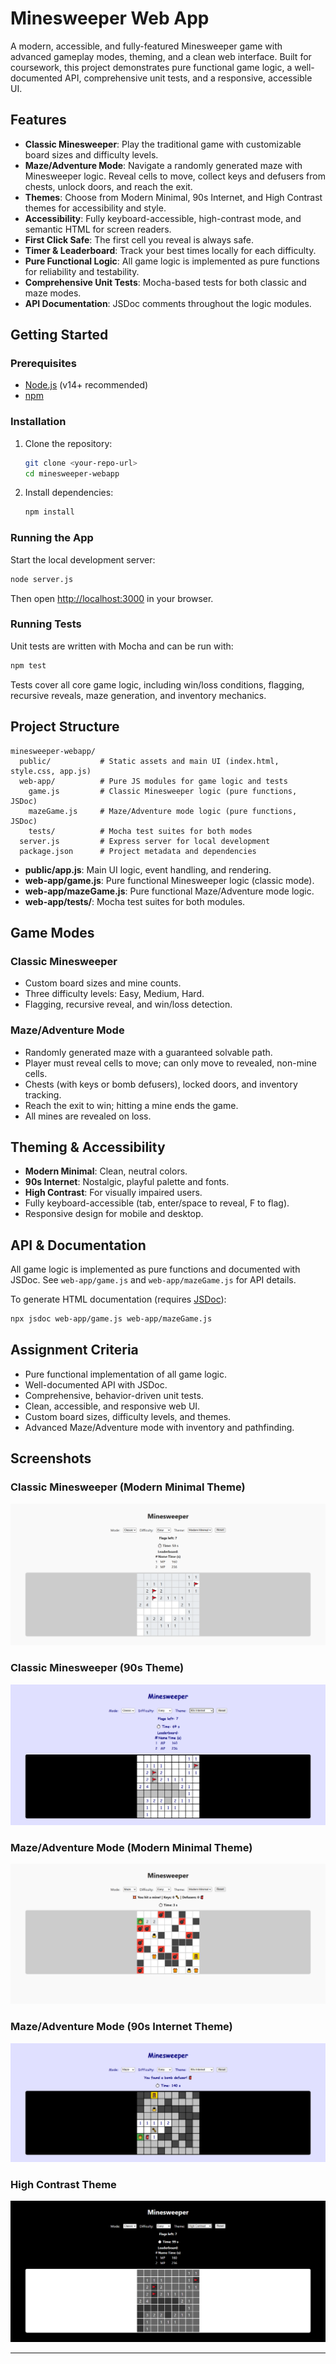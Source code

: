 # Minesweeper Web App

A modern, accessible, and fully-featured Minesweeper game with advanced gameplay modes, theming, and a clean web interface. Built for coursework, this project demonstrates pure functional game logic, a well-documented API, comprehensive unit tests, and a responsive, accessible UI.

## Features

- **Classic Minesweeper**: Play the traditional game with customizable board sizes and difficulty levels.
- **Maze/Adventure Mode**: Navigate a randomly generated maze with Minesweeper logic. Reveal cells to move, collect keys and defusers from chests, unlock doors, and reach the exit.
- **Themes**: Choose from Modern Minimal, 90s Internet, and High Contrast themes for accessibility and style.
- **Accessibility**: Fully keyboard-accessible, high-contrast mode, and semantic HTML for screen readers.
- **First Click Safe**: The first cell you reveal is always safe.
- **Timer & Leaderboard**: Track your best times locally for each difficulty.
- **Pure Functional Logic**: All game logic is implemented as pure functions for reliability and testability.
- **Comprehensive Unit Tests**: Mocha-based tests for both classic and maze modes.
- **API Documentation**: JSDoc comments throughout the logic modules.

## Getting Started

### Prerequisites

- [Node.js](https://nodejs.org/) (v14+ recommended)
- [npm](https://www.npmjs.com/)

### Installation

1. Clone the repository:
   ```sh
   git clone <your-repo-url>
   cd minesweeper-webapp
   ```
2. Install dependencies:
   ```sh
   npm install
   ```

### Running the App

Start the local development server:
```sh
node server.js
```
Then open [http://localhost:3000](http://localhost:3000) in your browser.

### Running Tests

Unit tests are written with Mocha and can be run with:
```sh
npm test
```
Tests cover all core game logic, including win/loss conditions, flagging, recursive reveals, maze generation, and inventory mechanics.

## Project Structure

```
minesweeper-webapp/
  public/           # Static assets and main UI (index.html, style.css, app.js)
  web-app/          # Pure JS modules for game logic and tests
    game.js         # Classic Minesweeper logic (pure functions, JSDoc)
    mazeGame.js     # Maze/Adventure mode logic (pure functions, JSDoc)
    tests/          # Mocha test suites for both modes
  server.js         # Express server for local development
  package.json      # Project metadata and dependencies
```

- **public/app.js**: Main UI logic, event handling, and rendering.
- **web-app/game.js**: Pure functional Minesweeper logic (classic mode).
- **web-app/mazeGame.js**: Pure functional Maze/Adventure mode logic.
- **web-app/tests/**: Mocha test suites for both modules.

## Game Modes

### Classic Minesweeper

- Custom board sizes and mine counts.
- Three difficulty levels: Easy, Medium, Hard.
- Flagging, recursive reveal, and win/loss detection.

### Maze/Adventure Mode

- Randomly generated maze with a guaranteed solvable path.
- Player must reveal cells to move; can only move to revealed, non-mine cells.
- Chests (with keys or bomb defusers), locked doors, and inventory tracking.
- Reach the exit to win; hitting a mine ends the game.
- All mines are revealed on loss.

## Theming & Accessibility

- **Modern Minimal**: Clean, neutral colors.
- **90s Internet**: Nostalgic, playful palette and fonts.
- **High Contrast**: For visually impaired users.
- Fully keyboard-accessible (tab, enter/space to reveal, F to flag).
- Responsive design for mobile and desktop.

## API & Documentation

All game logic is implemented as pure functions and documented with JSDoc. See `web-app/game.js` and `web-app/mazeGame.js` for API details.

To generate HTML documentation (requires [JSDoc](https://jsdoc.app/)):
```sh
npx jsdoc web-app/game.js web-app/mazeGame.js
```

## Assignment Criteria

- Pure functional implementation of all game logic.
- Well-documented API with JSDoc.
- Comprehensive, behavior-driven unit tests.
- Clean, accessible, and responsive web UI.
- Custom board sizes, difficulty levels, and themes.
- Advanced Maze/Adventure mode with inventory and pathfinding.

## Screenshots


### Classic Minesweeper (Modern Minimal Theme)
![Classic Minesweeper - Modern Minimal](docs/screenshots/classic-modern.png)

### Classic Minesweeper (90s Theme)
![Classic Minesweeper - Modern Minimal](docs/screenshots/minesweeper-90s.png)

### Maze/Adventure Mode (Modern Minimal Theme)
![Classic Minesweeper - Modern Minimal](docs/screenshots/maze-modern.png)

### Maze/Adventure Mode (90s Internet Theme)
![Maze Mode - 90s Internet](docs/screenshots/maze-90s.png)

### High Contrast Theme
![High Contrast Theme](docs/screenshots/high-contrast.png)


---